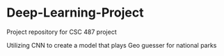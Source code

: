 # Deep-Learning-Project
 Project repository for CSC 487 project

Utilizing CNN to create a model that plays Geo guesser for national parks